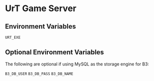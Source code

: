 UrT Game Server
===============

Environment Variables
------------------------------

`URT_EXE`

Optional Environment Variables
------------------------------

The following are optional if using MySQL as the storage engine for B3:

`B3_DB_USER`
`B3_DB_PASS`
`B3_DB_NAME`
